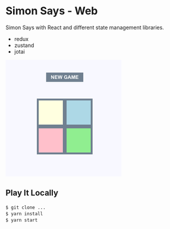 # Simon Says - Web

Simon Says with React and different state management libraries.

- redux
- zustand
- jotai

![alt text](./assets/sample.png)

## Play It Locally

```bash
$ git clone ...
$ yarn install
$ yarn start
```
